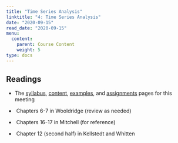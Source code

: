 ```yaml
---
title: "Time Series Analysis"
linktitle: "4: Time Series Analysis"
date: "2020-09-15"
read_date: "2020-09-15"
menu:
  content:
    parent: Course Content
    weight: 5
type: docs
---
```


## Readings

- The [syllabus](/syllabus/), [content](/content/), [examples](/example/), and [assignments](/assigment/) pages for this meeting

- <i class="fas fa-book"></i> &nbsp;Chapters 6-7 in Wooldridge (review as needed)

- <i class="fas fa-book"></i> &nbsp;Chapters 16-17 in Mitchell (for reference)

- <i class="fas fa-book"></i> &nbsp;Chapter 12 (second half) in Kellstedt and Whitten

